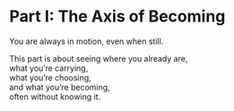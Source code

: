 # Part I: The Axis of Becoming

You are always in motion, even when still.

This part is about seeing where you already are,  
what you’re carrying,  
what you’re choosing,  
and what you’re becoming,  
often without knowing it.
